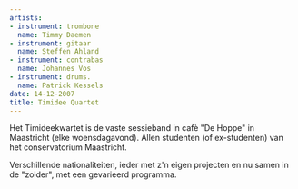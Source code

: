 ```yaml
---
artists:
- instrument: trombone
  name: Timmy Daemen
- instrument: gitaar
  name: Steffen Ahland
- instrument: contrabas
  name: Johannes Vos
- instrument: drums.
  name: Patrick Kessels
date: 14-12-2007
title: Timidee Quartet
---
```

Het Timideekwartet is de vaste sessieband in cafè "De Hoppe" in Maastricht (elke woensdagavond). 
Allen studenten (of ex-studenten) van het conservatorium Maastricht. 

Verschillende nationaliteiten, ieder met z'n eigen projecten en nu samen in de "zolder", 
met een gevarieerd programma.